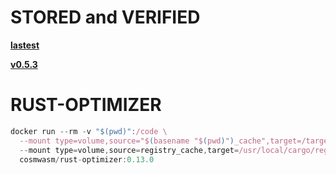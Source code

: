 # STORED and VERIFIED

[**lastest**](https://euphoria.aurascan.io/code-ids/detail/1379)

[**v0.5.3**](https://euphoria.aurascan.io/code-ids/detail/1380)

# RUST-OPTIMIZER
```Javascript
docker run --rm -v "$(pwd)":/code \
  --mount type=volume,source="$(basename "$(pwd)")_cache",target=/target \
  --mount type=volume,source=registry_cache,target=/usr/local/cargo/registry \
  cosmwasm/rust-optimizer:0.13.0
```